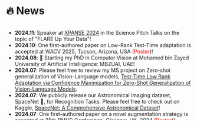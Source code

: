 # 🔥 News

<style>
  .scrollable {
    max-height: 260px; /* 设置最大高度 */
    overflow-y: scroll; /* 设置垂直滚动条 */
  }
</style>

<div class="scrollable">
  <ul>
    <!-- New stuff to add here  -->
    <li><strong>2024.11</strong>: Speaker at <a href="https://www.xpanse.world/">XPANSE 2024</a> in the Science Pitch Talks on the topic of "FLARE Up Your Data"!</li>
    <li><strong>2024.10</strong>: One first-authored paper on Low-Rank Test-Time adaptation is accepted at WACV 2025, Tucson, Arizona, USA (<font color="red">Poster</font>)!</li>
    <li><strong>2024.08</strong>: 🎉 Starting my PhD in Computer Vision at Mohamed bin Zayed University of Artificial Intelligence: MBZUAI, UAE!</li>
    <li><strong>2024.07</strong>: Please feel free to review my MS project on Zero-shot generalization of Vision-Language models, <a href="https://arxiv.org/abs/2407.15913">Test-Time Low Rank Adaptation via Confidence Maximization for Zero-Shot Generalization of Vision-Language Models</a>.</li>
    <li><strong>2024.07</strong>: We publicly release our Astronomical imaging dataset, SpaceNet 🚀, for Recognition Tasks. Please feel free to check out on Kaggle, <a href="https://www.kaggle.com/datasets/razaimam45/spacenet-an-optimally-distributed-astronomy-data/">SpaceNet: A Comprehensive Astronomical Dataset</a>!</li>
    <li><strong>2024.07</strong>: One first-authored paper on a novel augmentation strategy is accepted at 35th BMVC Conference, Glasgow, UK, 2024 (<font color="red">Poster</font>)!</li>
    <li><strong>2024.06</strong>: Two first-authored papers on Astronomical Imaging are accepted at SPAICE Conference, European Space Agency, UK, 2024 (<font color="red">Oral</font>)!</li>
    <li><strong>2024.06</strong>: 🎉 Graduated with MS in Machine Learning on 6th June, 2024 at MBZUAI!</li>
    <li><strong>2024.04</strong>: 🎉 Successfully defended my MS thesis (titled "Test-Time Adaptation for Zero-Shot Generalization of Large Vision-Language Models") on 4th April, 2024 at MBZUAI!</li>
    <li><strong>2024.04</strong>: Presented a project (<a href="https://github.com/Razaimam45/COMPARATIVE-EVALUATION-OF-MACHINE-AND-DEEP-LEARNING-ALGORITHMS-FOR-SOLAR-RADIATION-PREDICTION">Solar Forecasting</a>) at 5th UAE GSRC Conference, Al Ain, UAE, 2024 (<font color="red">Poster</font>)!</li>
    <li><strong>2024.02</strong>: Our project done at Fujairah Research Center, UAE on the farm monitoring problem is out now. Please feel free to check it out, <a href="https://arxiv.org/abs/2402.07059">Domain Adaptable Fine-Tune Distillation Framework For Advancing Farm Surveillance</a>.</li>
    <li><strong>2023.11</strong>: Please feel free to review the project I recently presented at PlanetX Challenge hosted by UAE Space Agency at COP28, <a href="https://arxiv.org/">FLARE: A Fusion of Feature-Learning, Prompt-driven Diffusion, and Augmented Resolution Enhancement in Astronomy</a>.</li>
    <li><strong>2023.10</strong>: One paper is accepted by 42nd ICCE, Las Vegas, USA, 2024 (<font color="red">Poster</font>)!</li>
    <li><strong>2023.10</strong>: Please feel free to review our recent project, <a href="https://arxiv.org/abs/2401.06957">EVOKE: Emotion Enabled Virtual Avatar Mapping
    Using Optimized Knowledge Distillation</a>.</li>
    <li><strong>2023.09</strong>: One first-authored paper is accepted by DART Workshop, MICCAI, 2023 (<font color="red">Poster</font>)! </li>
    <li><strong>2023.07</strong>: 🎉 I completed my internship at Fujairah Research Center, UAE.</li>
    <li><strong>2023.07</strong>: One first-authored paper is accepted by 27th MIUA, Scotland, 2023 (<font color="red">Abstract</font>)! </li>
    <li><strong>2023.05</strong>: One first-authored paper is accepted by Epistemic AI Workshop, 39th UAI Conference, 2023 (<font color="red">Poster</font>)!</li>
    <li><strong>2022.10</strong>: Please feel free to review our accepted journal article on recommender systems and filter bubbles, <a href="https://doi.org/10.1002/widm.1512">Filter bubbles in recommender systems: Fact or Fallacy—A systematic review</a>.</li>
    <li><strong>2022.06</strong>: 🎉 I graduated from Aligarh Muslim University with First-Class Honours.</li>
    <!-- <li><strong>2023.02</strong>: One first-authored paper is accepted by DART Workshop, MICCAI, 2023! (<font color="red">Highlight; 2.5% acceptance rate </font>)!</li> -->
  </ul>
</div>




  

